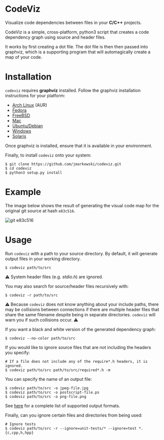 # CodeViz

Visualize code dependencies between files in your __C/C++__ projects.

CodeViz is a simple, cross-platform, python3 script that creates a code
dependency graph using source and header files.

It works by first creating a dot file. The dot file is then then passed into
graphviz, which is a supporting program that will automagically create a map
of your code.


# Installation

`codeviz` requires __graphviz__ installed. Follow the graphviz installation
instructions for your platform:

* [Arch Linux](https://www.archlinux.org/packages/extra/x86_64/graphviz/) (AUR)
* [Fedora](http://www.graphviz.org/download)
* [FreeBSD](https://www.freshports.org/graphics/graphviz)
* [Mac](http://www.graphviz.org/download)
* [Ubuntu/Debian](http://www.graphviz.org/download)
* [Windows](http://graphviz.org/download)
* [Solaris](http://graphviz.org/download)

Once graphviz is installed, ensure that it is available in your environment.

Finally, to install `codeviz` onto your system:

    $ git clone https://github.com/jmarkowski/codeviz.git
    $ cd codeviz
    $ python3 setup.py install


# Example

The image below shows the result of generating the visual code map for the
original git source at hash `e83c516`.

![git e83c516](example.png)


# Usage

Run `codeviz` with a path to your source directory. By default, it will
generate output files in your working directory.

    $ codeviz path/to/src

:warning: System header files (e.g. _stdio.h_) are ignored.

You may also search for source/header files recursively with:

    $ codeviz -r path/to/src

⚠️ Because `codeviz` does not know anything about your include paths, there
may be collisions between connections if there are multiple header files that
share the same filename despite being in separate directories.
`codeviz` will warn you if such collisions occur. ⚠️

If you want a black and white version of the generated dependency graph:

    $ codeviz --no-color path/to/src

If you would like to ignore source files that are not including the headers you
specify:

    # If a file does not include any of the require*.h headers, it is ignored.
    $ codeviz path/to/src path/to/src/required*.h -m

You can specify the name of an output file:

    $ codeviz path/to/src -o jpeg-file.jpg
    $ codeviz path/to/src -o postscript-file.ps
    $ codeviz path/to/src -o png-file.png

See [here](http://www.graphviz.org/doc/info/output.html) for a complete list
of supported output formats.

Finally, can you ignore certain files and directories from being used:

    # Ignore tests
    $ codeviz path/to/src -r --ignore=unit-tests/* --ignore=test *.{c,cpp,h,hpp}
